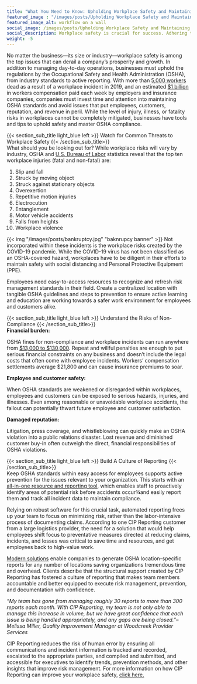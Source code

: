 ```yaml
---
title: "What You Need to Know: Upholding Workplace Safety and Maintaining OSHA Compliance"
featured_image : "/images/posts/Upholding Workplace Safety and Maintaining OSHA Compliance.png"
featured_image_alt: workflow on a wall
social_image: /images/posts/Upholding Workplace Safety and Maintaining OSHA Compliance.png
social_description: Workplace safety is crucial for success. Adhering to OSHA regulations is vital. Despite inherent risks, businesses have tools and tips to prioritize safety and master compliance.
weight: -5
---
```

No matter the business—its size or industry—workplace safety is among the top issues that can derail a company’s prosperity and growth. In addition to managing day-to-day operations, businesses must uphold the regulations by the Occupational Safety and Health Administration (OSHA), from industry standards to active reporting.
With more than [5,000 workers](https://www.bls.gov/iif/oshwc/cfoi/cftb0331.htm) dead as a result of a workplace incident in 2019, and an estimated [$1 billion](https://www.osha.gov/businesscase) in workers compensation paid each week by employers and insurance companies, companies must invest time and attention into maintaining OSHA standards and avoid issues that put employees, customers, reputation, and revenue in peril. While the level of injury, illness, or fatality risks in workplaces cannot be completely mitigated, businesses have tools and tips to uphold safety and master OSHA compliance.

{{< section_sub_title light_blue left  >}} Watch for Common Threats to Workplace Safety {{< /section_sub_title>}}  
What should you be looking out for? While workplace risks will vary by industry, OSHA and [U.S. Bureau of Labor](https://www.bls.gov/iif/oshover.htm) statistics reveal that the top ten workplace injuries (fatal and non-fatal) are:
1. Slip and fall
1. Struck by moving object
1. Struck against stationary objects
1. Overexertion
1. Repetitive motion injuries
1. Electrocution
1. Entanglement
1. Motor vehicle accidents
1. Falls from heights
1. Workplace violence

{{< img "/images/posts/bankruptcy.jpg" "baknrupcy banner" >}}
Not incorporated within these incidents is the workplace risks created by the COVID-19 pandemic. While the COVID-19 virus has not been classified as an OSHA-covered hazard, workplaces have to be diligent in their efforts to maintain safety with social distancing and Personal Protective Equipment (PPE).

Employees need easy-to-access resources to recognize and refresh risk management standards in their field. Create a centralized location with tangible OSHA guidelines and steps to prevention to ensure active learning and education are working towards a safer work environment for employees and customers alike.

{{< section_sub_title light_blue left  >}} Understand the Risks of Non-Compliance {{< /section_sub_title>}}  
**Financial burden:** 

 OSHA fines for non-compliance and workplace incidents can run anywhere from [$13,000 to $130,000](https://www.osha.gov/penalties). Repeat and willful penalties are enough to put serious financial constraints on any business and doesn’t include the legal costs that often come with employee incidents. Workers’ compensation settlements average $21,800 and can cause insurance premiums to soar. 

**Employee and customer safety:** 

 When OSHA standards are weakened or disregarded within workplaces, employees and customers can be exposed to serious hazards, injuries, and illnesses. Even among reasonable or unavoidable workplace accidents, the fallout can potentially thwart future employee and customer satisfaction. 

**Damaged reputation:**  

Litigation, press coverage, and whistleblowing can quickly make an OSHA violation into a public relations disaster. Lost revenue and diminished customer buy-in often outweigh the direct, financial responsibilities of OSHA violations.

{{< section_sub_title light_blue left  >}} Build A Culture of Reporting {{< /section_sub_title>}}  
Keep OSHA standards within easy access for employees supports active prevention for the issues relevant to your organization. This starts with an [all-in-one resource and reporting tool](https://www.cipreporting.com/solutions/healthcare-and-workplace-safety-software), which enables staff to proactively identify areas of potential risk before accidents occur¾and easily report them and track all incident data to maintain compliance.

Relying on robust software for this crucial task, automated reporting frees up your team to focus on minimizing risk, rather than the labor-intensive process of documenting claims. According to one CIP Reporting customer from a large logistics provider, the need for a solution that would help employees shift focus to preventative measures directed at reducing claims, incidents, and losses was critical to save time and resources, and get employees back to high-value work.

[Modern solutions](https://www.cipreporting.com/solutions/healthcare-and-workplace-safety-software) enable companies to generate OSHA location-specific reports for any number of locations saving organizations tremendous time and overhead. Clients describe that the structural support created by CIP Reporting has fostered a culture of reporting that makes team members accountable and better equipped to execute risk management, prevention, and documentation with confidence.

_“My team has gone from managing roughly 30 reports to more than 300 reports each month. With CIP Reporting, my team is not only able to manage this increase in volume, but we have great confidence that each issue is being handled appropriately, and any gaps are being closed.”– Melissa Miller, Quality Improvement Manager at Woodcreek Provider Services_

CIP Reporting reduces the risk of human error by ensuring all communications and incident information is tracked and recorded, escalated to the appropriate parties, and compiled and submitted, and accessible for executives to identify trends, prevention methods, and other insights that improve risk management. For more information on how CIP Reporting can improve your workplace safety, [click here.](https://www.cipreporting.com/request-demo)

